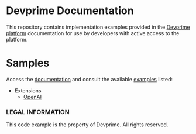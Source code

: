 # Devprime Documentation
This repository contains implementation examples provided in the [Devprime platform](https://devprime.io) documentation for use by developers with active access to the platform.


# Samples
Access the [documentation](https://docs.devprime.io) and consult the available [examples](https://docs.devprime.io/examples/) listed:
- Extensions
  - [OpenAI](https://docs.devprime.io/examples/extensions/openai/)


### LEGAL INFORMATION
This code example is the property of Devprime. All rights reserved.
